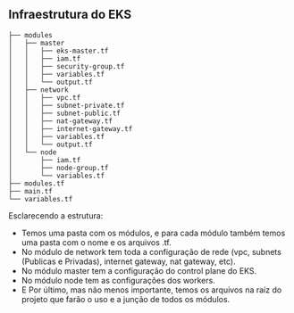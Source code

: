 ## Infraestrutura do EKS


```
├── modules
│   ├── master
│   │   ├── eks-master.tf
│   │   ├── iam.tf
│   │   ├── security-group.tf
│   │   ├── variables.tf
│   │   └── output.tf
│   ├── network
│   │   ├── vpc.tf
│   │   ├── subnet-private.tf
│   │   ├── subnet-public.tf
│   │   ├── nat-gateway.tf
│   │   ├── internet-gateway.tf
│   │   ├── variables.tf
│   │   └── output.tf
│   └── node
│       ├── iam.tf
│       ├── node-group.tf
│       └── variables.tf
├── modules.tf
├── main.tf
└── variables.tf
```

Esclarecendo a estrutura:

+ Temos uma pasta com os módulos, e para cada módulo também temos uma pasta com o nome e os arquivos .tf.
+ No módulo de network tem toda a configuração de rede (vpc, subnets (Publicas e Privadas), internet gateway, nat gateway, etc).
+ No módulo master tem a configuração do control plane do EKS.
+ No módulo node tem as configurações dos workers.
+ E Por último, mas não menos importante, temos os arquivos na raíz do projeto que farão o uso e a junção de todos os módulos.